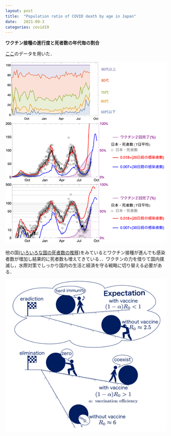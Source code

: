 ```yaml
---
layout: post
title:  "Population ratio of COVID death by age in Japan"
date:   2021-09-3
categories: covid19
---
```


**ワクチン接種の進行度と死者数の年代毎の割合**


[ここ](http://www.ipss.go.jp/projects/j/Choju/covid19/index.asp)のデータを用いた．

![Japan deaths by ages](/assets/img/japan_deaths.jpg)




他の国[(いろいろな国の死者数の推移)](/covid19/2021/08/30/covid19-world.html)をみているとワクチン接種が進んでも感染者数が増加し結果的に死者数も増えてきている．．ワクチンの力を借りて国内撲滅し，水際対策でしっかり国内の生活と経済を守る戦略に切り替える必要がある．

![Zero Covid with vaccine](/assets/img/zeroCOVID_with_vaccine.jpg)
